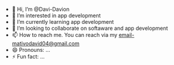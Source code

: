 - 👋 Hi, I’m @Davi-Davion
- 👀 I’m interested in app development
- 🌱 I’m currently learning app development
- 💞️ I’m looking to collaborate on softaware and app development
- 📫 How to reach me. You can reach via my email-mativodavid04@gmail.com
- 😄 Pronouns: ...
- ⚡ Fun fact: ...

<!---
Davi-Davion/Davi-Davion is a ✨ special ✨ repository because its `README.md` (this file) appears on your GitHub profile.
You can click the Preview link to take a look at your changes.
--->
